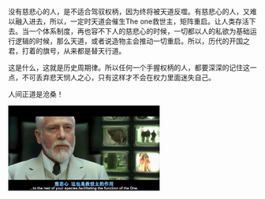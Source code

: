 没有慈悲心的人，是不适合驾驭权柄，因为终将被天道反噬。有慈悲心的人，又难以融入进去，所以，一定时天道会催生The one救世主，矩阵重启。让人类存活下去。当一个体系制度，再也容不下人的慈悲心的时候，一切都以人的私欲为基础运行逻辑的时候，那么天道，或者说造物主会推动一切重启。所以，历代的开国之君，打着的旗号，从来都是替天行道。

这是什么，这就是历史周期律。所以任何一个手握权柄的人，都要深深的记住这一点，不可丢弃悲天悯人之心，只有这样才不会在权力里面迷失自己。

人间正道是沧桑！

<img src="https://raw.githubusercontent.com/YanHuiLi/my-img/main/typora-img/202208281446876.jpg" style="zoom:30%;" />


